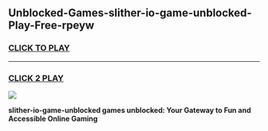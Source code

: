 
## Unblocked-Games-slither-io-game-unblocked-Play-Free-rpeyw
<h3>
<a href="https://premium76.site?title=slither-io-game-unblocked&ref=20A">CLICK TO PLAY</a></h3>
<hr>

<h3>
<a href="https://premium76.site?title=slither-io-game-unblocked&ref=20A">CLICK 2 PLAY</a>
  
</h3>

<a href="https://premium76.site?title=slither-io-game-unblocked&ref=20A"><img src="https://clearcache.store/games.png"></a>


**slither-io-game-unblocked games unblocked: Your Gateway to Fun and Accessible Online Gaming**

